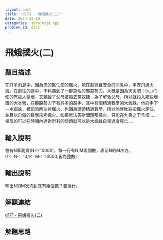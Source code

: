 ```yaml
---
layout: post
title: "d171 - 飛蛾撲火(二)"
date: 2024-12-20
categories: zerojudge cpp
problem_id: d171
---
```


# 飛蛾撲火(二)

## 題目描述

在許多消息中，因為您的幫忙使的楓火，能在剩餘且安全的消息中，平安飛過火海。在前往的途中，不料遇到了一群莫名的邪惡勢力，大概是因為天災吧！(>_<”)使的有些人變壞，又聽說了父母被抓去當奴隸，為了解救父母，所以就殺入那些壞蛋的大本營，在那股勢力下有許多的高手，其中有個精通數學的大蜘蛛，他的手下—水蜘蛛，被指派解決掉楓火，也因為頭頭精通數學，所以他就吐絲把楓火定住，並且以自傲的數學來考楓火。如果無法答對問題那楓火，只能在九泉之下含恨......相反的可以在時間內達對所有的問題就可以是水蜘蛛自卑過度死亡....

## 輸入說明

會有N筆測資(N<=10000)。每一行有N,M兩個數，表示N的M次方。(1<=N<=10,1<=M<=10000,皆為整數)

## 輸出說明

輸出N的M次方到底有幾位數？要換行。

## 解題連結

[d171 - 飛蛾撲火(二)](https://zerojudge.tw/ShowProblem?problemid=d171)

## 解題思路

